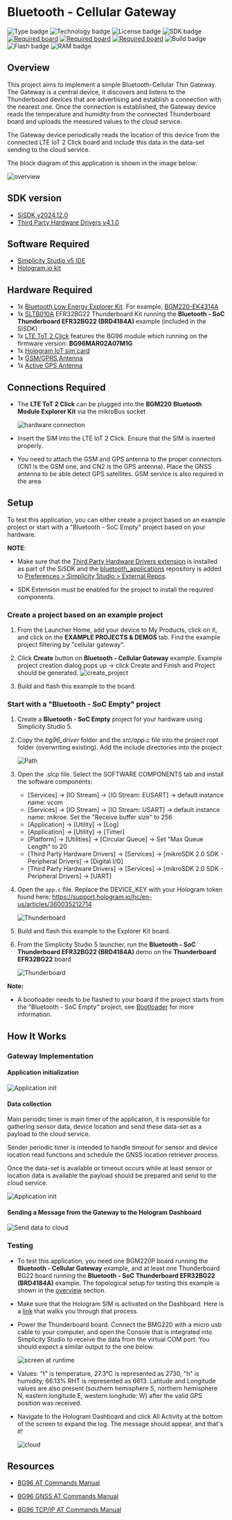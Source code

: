 # Bluetooth - Cellular Gateway #

![Type badge](https://img.shields.io/badge/Type-Virtual%20Application-green)
![Technology badge](https://img.shields.io/badge/Technology-Bluetooth-green)
![License badge](https://img.shields.io/badge/License-Zlib-green)
![SDK badge](https://img.shields.io/badge/SDK-v2024.12.0-green)
[![Required board](https://img.shields.io/badge/Mikroe-Active%20GPS%20Antenna-green)](https://www.mikroe.com/active-gps)
[![Required board](https://img.shields.io/badge/Mikroe-GSM/GPRS%20Antenna-green)](https://www.mikroe.com/gsm-gprs-right-angle-rubber)
[![Required board](https://img.shields.io/badge/Mikroe-LTE%20ToT%202%20Click-green)](https://www.mikroe.com/lte-iot-2-click)
![Build badge](https://img.shields.io/badge/Build-passing-green)
![Flash badge](https://img.shields.io/badge/Flash-196.63%20KB-blue)
![RAM badge](https://img.shields.io/badge/RAM-13.46%20KB-blue)

## Overview ##

This project aims to implement a simple Bluetooth-Cellular Thin Gateway. The Gateway is a central device, it discovers and listens to the Thunderboard devices that are advertising and establish a connection with the nearest one. Once the connection is established, the Gateway device reads the temperature and humidity from the connected Thunderboard board and uploads the measured values to the cloud service.

The Gateway device periodically reads the location of this device from the connected LTE IoT 2 Click board and include this data in the data-set sending to the cloud service.

The block diagram of this application is shown in the image below:

![overview](image/overview.png)

## SDK version ##

- [SiSDK v2024.12.0](https://github.com/SiliconLabs/simplicity_sdk)
- [Third Party Hardware Drivers v4.1.0](https://github.com/SiliconLabs/third_party_hw_drivers_extension)

## Software Required ##

- [Simplicity Studio v5 IDE](https://www.silabs.com/developers/simplicity-studio)
- [Hologram.io kit](https://www.hologram.io/)

## Hardware Required ##

- 1x [Bluetooth Low Energy Explorer Kit](https://www.silabs.com/development-tools/wireless/bluetooth). For example, [BGM220-EK4314A](https://www.silabs.com/development-tools/wireless/bluetooth/bgm220-explorer-kit)
- 1x [SLTB010A](https://www.silabs.com/development-tools/thunderboard/thunderboard-bg22-kit) EFR32BG22 Thunderboard Kit running the **Bluetooth - SoC Thunderboard EFR32BG22 (BRD4184A)** example (included in the SiSDK)
- 1x [LTE ToT 2 Click](https://www.mikroe.com/lte-iot-2-click) features the BG96 module which running on the firmware version: **BG96MAR02A07M1G**
- 1x [Hologram IoT sim card](https://www.hologram.io/products/global-iot-sim-card/)
- 1x [GSM/GPRS Antenna](https://www.mikroe.com/gsm-gprs-right-angle-rubber)
- 1x [Active GPS Antenna](https://www.mikroe.com/active-gps)

## Connections Required ##

- The **LTE ToT 2 Click** can be plugged into the **BGM220 Bluetooth Module Explorer Kit** via the mikroBus socket

   ![hardware connection](image/hardware_connection.png)

- Insert the SIM into the LTE IoT 2 Click. Ensure that the SIM is inserted properly.

- You need to attach the GSM and GPS antenna to the proper connectors (CN1 is the GSM one, and CN2 is the GPS antenna). Place the GNSS antenna to be able detect GPS satellites. GSM service is also required in the area.

## Setup ##

To test this application, you can either create a project based on an example project or start with a "Bluetooth - SoC Empty" project based on your hardware.

**NOTE**:

- Make sure that the [Third Party Hardware Drivers extension](https://github.com/SiliconLabs/third_party_hw_drivers_extension) is installed as part of the SiSDK and the [bluetooth_applications](https://github.com/SiliconLabs/bluetooth_applications) repository is added to [Preferences > Simplicity Studio > External Repos](https://docs.silabs.com/simplicity-studio-5-users-guide/latest/ss-5-users-guide-about-the-launcher/welcome-and-device-tabs).

- SDK Extension must be enabled for the project to install the required components.

### Create a project based on an example project ###

1. From the Launcher Home, add your device to My Products, click on it, and click on the **EXAMPLE PROJECTS & DEMOS** tab. Find the example project filtering by "cellular gateway".

2. Click **Create** button on **Bluetooth - Cellular Gateway** example. Example project creation dialog pops up -> click Create and Finish and Project should be generated.
![create_project](image/create_project.png)

3. Build and flash this example to the board.

### Start with a "Bluetooth - SoC Empty" project ###

1. Create a **Bluetooth - SoC Empty** project for your hardware using Simplicity Studio 5.

2. Copy the *bg96_driver* folder and the *src/app.c* file into the project root folder (overwriting existing). Add the include directories into the project

   ![Path](image/path.png)

3. Open the .slcp file. Select the SOFTWARE COMPONENTS tab and install the software components:
   - [Services] → [IO Stream] → [IO Stream: EUSART] → default instance name: vcom
   - [Services] → [IO Stream] → [IO Stream: USART] → default instance name: mikroe. Set the "Receive buffer size" to 256
   - [Application] → [Utility] → [Log]
   - [Application] → [Utility] → [Timer]
   - [Platform] → [Utilities] → [Circular Queue] → Set "Max Queue Length" to 20
   - [Third Party Hardware Drivers] → [Services] → [mikroSDK 2.0 SDK - Peripheral Drivers] → [Digital I/O]
   - [Third Party Hardware Drivers] → [Services] → [mikroSDK 2.0 SDK - Peripheral Drivers] → [UART]

4. Open the `app.c` file. Replace the DEVICE_KEY with your Hologram token found here: <https://support.hologram.io/hc/en-us/articles/360035212714>

   ![Thunderboard](image/device_key.png)

5. Build and flash this example to the Explorer Kit board.

6. From the Simplicity Studio 5 launcher, run the **Bluetooth - SoC Thunderboard EFR32BG22 (BRD4184A)** demo on the **Thunderboard EFR32BG22** board

   ![Thunderboard](image/thunderboard_example.png)

**Note:**

- A bootloader needs to be flashed to your board if the project starts from the "Bluetooth - SoC Empty" project, see [Bootloader](https://github.com/SiliconLabs/bluetooth_applications/blob/master/README.md#bootloader) for more information.

## How It Works ##

### Gateway Implementation ###

#### Application initialization ####

![Application init](image/app_init.png)

#### Data collection ####

Main periodic timer is main timer of the application, it is responsible for gathering sensor data, device location and send these data-set as a payload to the cloud service.

Sender periodic timer is intended to handle timeout for sensor and device location read functions and schedule the GNSS location retriever process.

Once the data-set is available or timeout occurs while at least sensor or location data is available the payload should be prepared and send to the cloud service.

![Application init](image/main_timer.png)

#### Sending a Message from the Gateway to the Hologram Dashboard ####

![Send data to cloud](image/tcp.png)

### Testing ###

- To test this application, you need one BGM220P board running the **Bluetooth - Cellular Gateway** example, and at least one Thunderboard BG22 board running the **Bluetooth - SoC Thunderboard EFR32BG22 (BRD4184A)** example. The topological setup for testing this example is shown in the [overview](#overview) section.

- Make sure that the Hologram SIM is activated on the Dashboard. Here is a [link](https://hologram.io/docs/guide/connect/connect-device/#sim-activation) that walks you through that process.

- Power the Thunderboard board. Connect the BMG220 with a micro usb cable to your computer, and open the Console that is integrated into Simplicity Studio to receive the data from the virtual COM port. You should expect a similar output to the one below.

   ![screen at runtime](image/log.png)

- Values: "t" is temperature, 27.3°C is represented as 2730, "h" is humidity, 66.13% RHT is represented as 6613. Latitude and Longitude values are also present (southern hemisphere S, northern hemisphere N, eastern longitude E, western longitude: W) after the valid GPS position was received.

- Navigate to the Hologram Dashboard and click All Activity at the bottom of the screen to expand the log. The message should appear, and that's it!

   ![cloud](image/hologram_cloud.png)

## Resources ##

- [BG96 AT Commands Manual](https://github.com/wwxxyx/Quectel_BG96/blob/master/BG96/Software/Quectel_BG96_AT_Commands_Manual_V2.2.pdf)

- [BG96 GNSS AT Commands Manual](https://github.com/wwxxyx/Quectel_BG96/blob/master/BG96/Software/Quectel_BG96_GNSS_AT_Commands_Manual_V1.1.pdf)

- [BG96 TCP/IP AT Commands Manual](https://github.com/wwxxyx/Quectel_BG96/blob/master/BG96/Software/Quectel_BG96_TCP(IP)_AT_Commands_Manual_V1.0.pdf)
